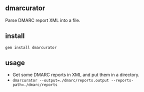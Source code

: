 ## dmarcurator

Parse DMARC report XML into a file.

## install

`gem install dmarcurator`

## usage

- Get some DMARC reports in XML and put them in a directory.
- `dmarcurator --output=./dmarc/reports.output --reports-path=./dmarc/reports`
